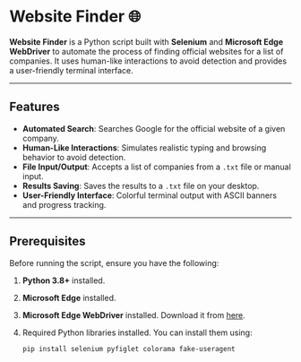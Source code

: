 # Website Finder 🌐


**Website Finder** is a Python script built with **Selenium** and **Microsoft Edge WebDriver** to automate the process of finding official websites for a list of companies. It uses human-like interactions to avoid detection and provides a user-friendly terminal interface.

---

## **Features**
- **Automated Search**: Searches Google for the official website of a given company.
- **Human-Like Interactions**: Simulates realistic typing and browsing behavior to avoid detection.
- **File Input/Output**: Accepts a list of companies from a `.txt` file or manual input.
- **Results Saving**: Saves the results to a `.txt` file on your desktop.
- **User-Friendly Interface**: Colorful terminal output with ASCII banners and progress tracking.

---

## **Prerequisites**
Before running the script, ensure you have the following:
1. **Python 3.8+** installed.
2. **Microsoft Edge** installed.
3. **Microsoft Edge WebDriver** installed. Download it from [here](https://developer.microsoft.com/en-us/microsoft-edge/tools/webdriver/).
4. Required Python libraries installed. You can install them using:

   ```bash
   pip install selenium pyfiglet colorama fake-useragent
